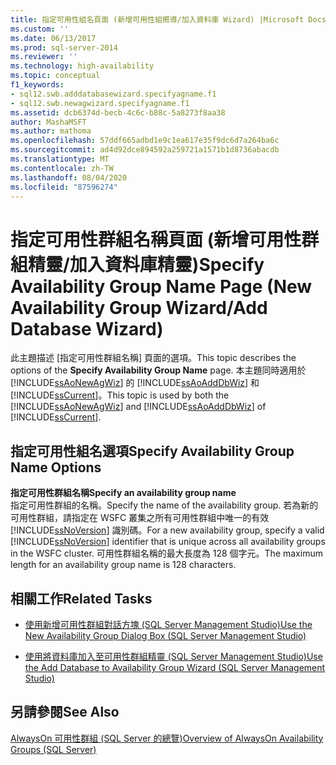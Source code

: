 ```yaml
---
title: 指定可用性組名頁面 (新增可用性組嚮導/加入資料庫 Wizard) |Microsoft Docs
ms.custom: ''
ms.date: 06/13/2017
ms.prod: sql-server-2014
ms.reviewer: ''
ms.technology: high-availability
ms.topic: conceptual
f1_keywords:
- sql12.swb.adddatabasewizard.specifyagname.f1
- sql12.swb.newagwizard.specifyagname.f1
ms.assetid: dcb6374d-becb-4c6c-b88c-5a8273f8aa38
author: MashaMSFT
ms.author: mathoma
ms.openlocfilehash: 57ddf665adbd1e9c1ea617e35f9dc6d7a264ba6c
ms.sourcegitcommit: ad4d92dce894592a259721a1571b1d8736abacdb
ms.translationtype: MT
ms.contentlocale: zh-TW
ms.lasthandoff: 08/04/2020
ms.locfileid: "87596274"
---
```

# <a name="specify-availability-group-name-page-new-availability-group-wizardadd-database-wizard"></a><span data-ttu-id="b0290-102">指定可用性群組名稱頁面 (新增可用性群組精靈/加入資料庫精靈)</span><span class="sxs-lookup"><span data-stu-id="b0290-102">Specify Availability Group Name Page (New Availability Group Wizard/Add Database Wizard)</span></span>
  <span data-ttu-id="b0290-103">此主題描述 [指定可用性群組名稱] 頁面的選項。</span><span class="sxs-lookup"><span data-stu-id="b0290-103">This topic describes the options of the **Specify Availability Group Name** page.</span></span> <span data-ttu-id="b0290-104">本主題同時適用於 [!INCLUDE[ssAoNewAgWiz](../../../includes/ssaonewagwiz-md.md)] 的 [!INCLUDE[ssAoAddDbWiz](../../../includes/ssaoadddbwiz-md.md)] 和 [!INCLUDE[ssCurrent](../../../includes/sscurrent-md.md)]。</span><span class="sxs-lookup"><span data-stu-id="b0290-104">This topic is used by both the [!INCLUDE[ssAoNewAgWiz](../../../includes/ssaonewagwiz-md.md)] and [!INCLUDE[ssAoAddDbWiz](../../../includes/ssaoadddbwiz-md.md)] of [!INCLUDE[ssCurrent](../../../includes/sscurrent-md.md)].</span></span>  
  
##  <a name="specify-availability-group-name-options"></a><a name="PageOptions"></a><span data-ttu-id="b0290-105">指定可用性組名選項</span><span class="sxs-lookup"><span data-stu-id="b0290-105">Specify Availability Group Name Options</span></span>  
 <span data-ttu-id="b0290-106">**指定可用性群組名稱**</span><span class="sxs-lookup"><span data-stu-id="b0290-106">**Specify an availability group name**</span></span>  
 <span data-ttu-id="b0290-107">指定可用性群組的名稱。</span><span class="sxs-lookup"><span data-stu-id="b0290-107">Specify the name of the availability group.</span></span> <span data-ttu-id="b0290-108">若為新的可用性群組，請指定在 WSFC 叢集之所有可用性群組中唯一的有效 [!INCLUDE[ssNoVersion](../../../includes/ssnoversion-md.md)] 識別碼。</span><span class="sxs-lookup"><span data-stu-id="b0290-108">For a new availability group, specify a valid [!INCLUDE[ssNoVersion](../../../includes/ssnoversion-md.md)] identifier that is unique across all availability groups in the WSFC cluster.</span></span> <span data-ttu-id="b0290-109">可用性群組名稱的最大長度為 128 個字元。</span><span class="sxs-lookup"><span data-stu-id="b0290-109">The maximum length for an availability group name is 128 characters.</span></span>  
  
##  <a name="related-tasks"></a><a name="LaunchWiz"></a> <span data-ttu-id="b0290-110">相關工作</span><span class="sxs-lookup"><span data-stu-id="b0290-110">Related Tasks</span></span>  
  
-   [<span data-ttu-id="b0290-111">使用新增可用性群組對話方塊 &#40;SQL Server Management Studio&#41;</span><span class="sxs-lookup"><span data-stu-id="b0290-111">Use the New Availability Group Dialog Box &#40;SQL Server Management Studio&#41;</span></span>](use-the-new-availability-group-dialog-box-sql-server-management-studio.md)  
  
-   [<span data-ttu-id="b0290-112">使用將資料庫加入至可用性群組精靈 &#40;SQL Server Management Studio&#41;</span><span class="sxs-lookup"><span data-stu-id="b0290-112">Use the Add Database to Availability Group Wizard &#40;SQL Server Management Studio&#41;</span></span>](availability-group-add-database-to-group-wizard.md)  
  
## <a name="see-also"></a><span data-ttu-id="b0290-113">另請參閱</span><span class="sxs-lookup"><span data-stu-id="b0290-113">See Also</span></span>  
 [<span data-ttu-id="b0290-114">AlwaysOn 可用性群組 &#40;SQL Server 的總覽&#41;</span><span class="sxs-lookup"><span data-stu-id="b0290-114">Overview of AlwaysOn Availability Groups &#40;SQL Server&#41;</span></span>](overview-of-always-on-availability-groups-sql-server.md)  
  
  
